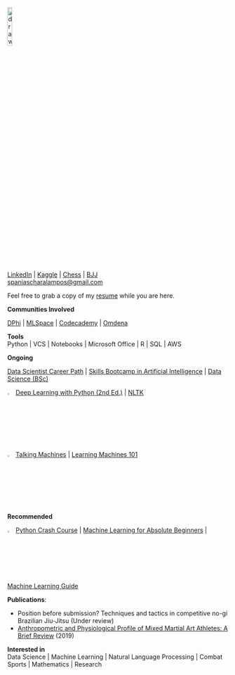 <img src="https://avatars.githubusercontent.com/u/78966278?v=4" alt="drawing" width="15%"/>  

[LinkedIn](https://www.linkedin.com/in/charalamposspanias/) | [Kaggle](https://www.kaggle.com/cspanias) | [Chess](https://www.chess.com/member/spaniasch) | [BJJ](https://smoothcomp.com/en/profile/101916)  
spaniascharalampos@gmail.com  

Feel free to grab a copy of my [resume](https://drive.google.com/file/d/10_o6X0mdp6ivJW7FZl-7LnuP01U0OtPI/view?usp=sharing) while you are here.

__Communities Involved__ <br>

[DPhi](https://dphi.tech/community/) | [MLSpace](https://discord.com/invite/4RMwz64gdH) | [Codecademy](https://www.codecademy.com/) | [Omdena](https://omdena.com/)

__Tools__ <br>
Python | VCS | Notebooks | Microsoft Office | R | SQL | AWS

__Ongoing__ <br>

[Data Scientist Career Path](https://www.codecademy.com/learn/paths/data-science) | [Skills Bootcamp in Artificial Intelligence](https://instituteofcoding.org/skillsbootcamps/course/skills-bootcamp-in-artificial-intelligence/) | [Data Science (BSc)](https://www.open.ac.uk/courses/statistics/degrees/bsc-data-science-r38)

<img src="https://www.clipartmax.com/png/full/218-2188573_reading-filled-icon-reading-logo-black-png.png" alt="reading" width="3%" /> [Deep Learning with Python (2nd Ed.)](https://www.manning.com/books/deep-learning-with-python) | [NLTK](https://www.nltk.org/book/)  

<img src="https://datarespons.com/wp-content/uploads/2019/01/podcast-icon.png" alt="podcast" width="3%" /> [Talking Machines](http://www.thetalkingmachines.com/) | [Learning Machines 101](https://www.learningmachines101.com/)  

__Recommended__ <br>

<img src="https://static.vecteezy.com/system/resources/thumbnails/000/422/468/small/Multimedia__28107_29.jpg" alt="studying" width="3%"/> [Python Crash Course](https://nostarch.com/pythoncrashcourse2e) | [Machine Learning for Absolute Beginners](https://www.amazon.co.uk/Machine-Learning-Absolute-Beginners-Introduction/dp/B08RR7GC3C/ref=pd_lpo_1?pd_rd_i=B08RR7GC3C&psc=1) | [Machine Learning Guide](https://ocdevel.com/mlg)

__Publications__: <br>
- Position before submission? Techniques and tactics in competitive no-gi Brazilian Jiu-Jitsu (Under review)
- [Anthropometric and Physiological Profile of Mixed Martial Art Athletes: A Brief Review](https://www.mdpi.com/2075-4663/7/6/146) (2019)  

__Interested in__ <br>
Data Science | Machine Learning | Natural Language Processing | Combat Sports | Mathematics | Research
